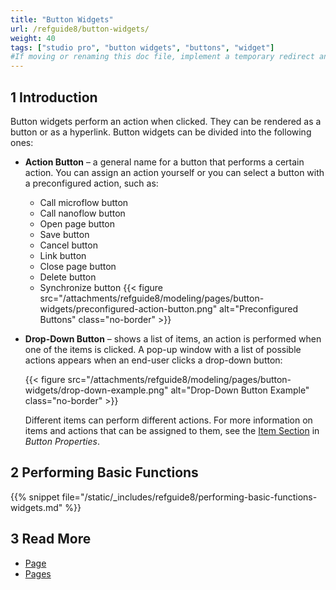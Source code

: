 ```yaml
---
title: "Button Widgets"
url: /refguide8/button-widgets/
weight: 40
tags: ["studio pro", "button widgets", "buttons", "widget"]
#If moving or renaming this doc file, implement a temporary redirect and let the respective team know they should update the URL in the product. See Mapping to Products for more details.
---
```


## 1 Introduction

Button widgets perform an action when clicked. They can be rendered as a button or as a hyperlink. Button widgets can be divided into the following ones:

* **Action Button** – a general name for a button that performs a certain action. You can assign an action yourself or you can select a button with a preconfigured action, such as: 
    * Call microflow button
    * Call nanoflow button
    * Open page button
    * Save button
    * Cancel button
    * Link button
    * Close page button
    * Delete button
    * Synchronize button
    {{< figure src="/attachments/refguide8/modeling/pages/button-widgets/preconfigured-action-button.png" alt="Preconfigured Buttons" class="no-border" >}}

* **Drop-Down Button** – shows a list of items, an action is performed when one of the items is clicked. A pop-up window with a list of possible actions appears when an end-user clicks a drop-down button:

    {{< figure src="/attachments/refguide8/modeling/pages/button-widgets/drop-down-example.png" alt="Drop-Down Button Example" class="no-border" >}}

    Different items can perform different actions. For more information on items and actions that can be assigned to them, see the [Item Section](/refguide8/button-properties/#items) in *Button Properties*.  

## 2 Performing Basic Functions

{{% snippet file="/static/_includes/refguide8/performing-basic-functions-widgets.md" %}}

## 3 Read More

* [Page](/refguide8/page/)
* [Pages](/refguide8/pages/)
